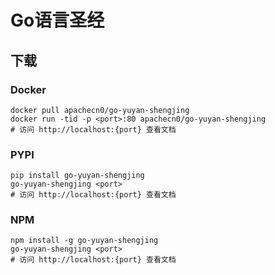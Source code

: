 # Go语言圣经

## 下载

### Docker

```
docker pull apachecn0/go-yuyan-shengjing
docker run -tid -p <port>:80 apachecn0/go-yuyan-shengjing
# 访问 http://localhost:{port} 查看文档
```

### PYPI

```
pip install go-yuyan-shengjing
go-yuyan-shengjing <port>
# 访问 http://localhost:{port} 查看文档
```

### NPM

```
npm install -g go-yuyan-shengjing
go-yuyan-shengjing <port>
# 访问 http://localhost:{port} 查看文档
```